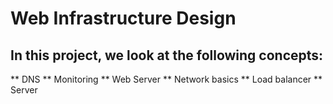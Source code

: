 # Web Infrastructure Design
## In this project, we look at the following concepts:
** DNS
** Monitoring
** Web Server
** Network basics
** Load balancer
** Server
